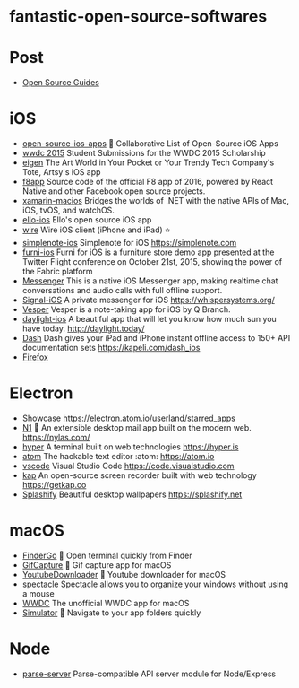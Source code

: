 # fantastic-open-source-softwares

# Post

- [Open Source Guides](https://opensource.guide/)

# iOS

- [open-source-ios-apps](https://github.com/dkhamsing/open-source-ios-apps) 📱 Collaborative List of Open-Source iOS Apps
- [wwdc 2015](https://github.com/wwdc/2015) Student Submissions for the WWDC 2015 Scholarship
- [eigen](https://github.com/artsy/eigen) The Art World in Your Pocket or Your Trendy Tech Company's Tote, Artsy's iOS app
- [f8app](https://github.com/fbsamples/f8app) Source code of the official F8 app of 2016, powered by React Native and other Facebook open source projects.
- [xamarin-macios](https://github.com/xamarin/xamarin-macios) Bridges the worlds of .NET with the native APIs of Mac, iOS, tvOS, and watchOS.
- [ello-ios](https://github.com/ello/ello-ios) Ello's open source iOS app
- [wire](https://github.com/wireapp/wire-ios) Wire iOS client (iPhone and iPad) :star:
- [simplenote-ios](https://github.com/automattic/simplenote-ios) Simplenote for iOS https://simplenote.com
- [furni-ios](https://github.com/twitterdev/furni-ios) Furni for iOS is a furniture store demo app presented at the Twitter Flight conference on October 21st, 2015, showing the power of the Fabric platform
- [Messenger](https://github.com/relatedcode/Messenger) This is a native iOS Messenger app, making realtime chat conversations and audio calls with full offline support.
- [Signal-iOS](https://github.com/WhisperSystems/Signal-iOS) A private messenger for iOS https://whispersystems.org/
- [Vesper](https://github.com/brentsimmons/Vesper) Vesper is a note-taking app for iOS by Q Branch.
- [daylight-ios](https://github.com/bakkenbaeck/daylight-ios) A beautiful app that will let you know how much sun you have today. http://daylight.today/
- [Dash](https://github.com/Kapeli/Dash-iOS) Dash gives your iPad and iPhone instant offline access to 150+ API documentation sets https://kapeli.com/dash_ios
- [Firefox](https://github.com/mozilla-mobile/firefox-ios)

# Electron

- Showcase https://electron.atom.io/userland/starred_apps
- [N1](https://github.com/nylas/N1) 💌 An extensible desktop mail app built on the modern web. https://nylas.com/
- [hyper](https://github.com/zeit/hyper) A terminal built on web technologies https://hyper.is
- [atom](https://github.com/atom/atom) The hackable text editor :atom: https://atom.io
- [vscode](https://github.com/Microsoft/vscode) Visual Studio Code https://code.visualstudio.com
- [kap](https://github.com/wulkano/kap) An open-source screen recorder built with web technology https://getkap.co
- [Splashify](https://github.com/gilbitron/Splashify) Beautiful desktop wallpapers https://splashify.net

# macOS

- [FinderGo](https://github.com/onmyway133/FinderGo) 🐢 Open terminal quickly from Finder
- [GifCapture](https://github.com/onmyway133/GifCapture) 🏇 Gif capture app for macOS
- [YoutubeDownloader](https://github.com/onmyway133/YoutubeDownloader) 🐧 Youtube downloader for macOS
- [spectacle](https://github.com/eczarny/spectacle) Spectacle allows you to organize your windows without using a mouse
- [WWDC](https://github.com/insidegui/WWDC) The unofficial WWDC app for macOS
- [Simulator](https://github.com/hyperoslo/Simulator) 📱 Navigate to your app folders quickly

# Node

- [parse-server](https://github.com/ParsePlatform/parse-server) Parse-compatible API server module for Node/Express
